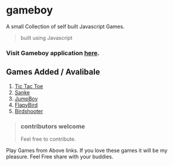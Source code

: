 # gameboy

A small Collection of self built Javascript Games.

> built using Javascript

### Visit Gameboy application [here](https://tirtharajsinha.github.io/gameboy).

## Games Added / Avalibale
1.  [Tic Tac Toe](https://tirtharajsinha.github.io/gameboy/tictactoe/index.html)
2.  [Sanke](https://tirtharajsinha.github.iogameboy/snake/index.html)
3.  [JumpBoy](https://tirtharajsinha.github.io/gameboy/jumpboy/index.html)
4.  [FlapyBird](https://tirtharajsinha.github.io/gameboy/FlapyBird/index.html)
5.  [Birdshooter](https://tirtharajsinha.github.io/gameboy/Birdshooter/index.html)


> ### contributors welcome
> Feel free to contribute.

Play Games from Above links. If you love these games it will be my pleasure.
Feel Free share with your buddies.